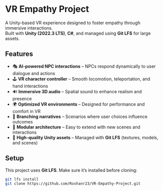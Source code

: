 # VR Empathy Project  

A Unity-based VR experience designed to foster empathy through immersive interactions.  
Built with **Unity (2022.3 LTS)**, **C#**, and managed using **Git LFS** for large assets.  

## Features  
- 🎭 **AI-powered NPC interactions** – NPCs respond dynamically to user dialogue and actions  
- 🕹️ **VR character controller** – Smooth locomotion, teleportation, and hand interactions  
- 🔊 **Immersive 3D audio** – Spatial sound to enhance realism and presence  
- 🌍 **Optimized VR environments** – Designed for performance and comfort in VR  
- 📖 **Branching narratives** – Scenarios where user choices influence outcomes  
- 🧩 **Modular architecture** – Easy to extend with new scenes and interactions  
- 🎨 **High-quality Unity assets** – Managed with **Git LFS** (textures, models, and scenes)  

## Setup  
This project uses **Git LFS**. Make sure it’s installed before cloning:  
```bash
git lfs install
git clone https://github.com/Roshanr23/VR-Empathy-Project.git
